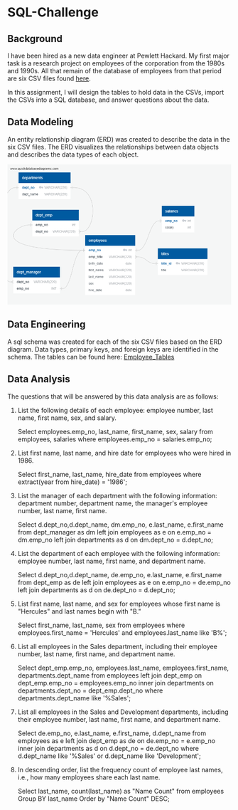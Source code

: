 # SQL-Challenge

## Background

I have been hired as a new data engineer at Pewlett Hackard. My first major task is a research project on employees of the corporation from the 1980s and 1990s. All that remain of the database of employees from that period are six CSV files found [here](EmployeeSQL/data).

In this assignment, I will design the tables to hold data in the CSVs, import the CSVs into a SQL database, and answer questions about the data.

## Data Modeling

An entity relationship diagram (ERD) was created to describe the data in the six CSV files.  The ERD visualizes the relationships between data objects and describes the data types of each object.

![ERD](EmployeeSQL/QuickDBD-EmployeeERD.png)

## Data Engineering

A sql schema was created for each of the six CSV files based on the ERD diagram.  Data types, primary keys, and foreign keys are identified in the schema.  The tables can be found  here: [Employee_Tables](EmployeeSQL/employee_tables.sql)

## Data Analysis

The questions that will be answered by this data analysis are as follows:


1. List the following details of each employee: employee number, last name, first name, sex, and salary.

	Select employees.emp_no, last_name, first_name, sex, salary
	    from employees, salaries
		where employees.emp_no = salaries.emp_no;

2. List first name, last name, and hire date for employees who were hired in 1986.

	Select first_name, last_name, hire_date from employees
	    where extract(year from hire_date) = '1986';

3. List the manager of each department with the following information: department number, department name, the manager's employee number, last name, first name.

	Select d.dept_no,d.dept_name, dm.emp_no, e.last_name, e.first_name from dept_manager as dm
	left join employees as e
		on e.emp_no = dm.emp_no
	left join departments as d
		on dm.dept_no = d.dept_no;

4. List the department of each employee with the following information: employee number, last name, first name, and department name.

	Select d.dept_no,d.dept_name, de.emp_no, e.last_name, e.first_name from dept_emp as de
	left join employees as e
		on e.emp_no = de.emp_no
	left join departments as d
		on de.dept_no = d.dept_no;

5. List first name, last name, and sex for employees whose first name is "Hercules" and last names begin with "B."

	Select first_name, last_name, sex from employees
	where employees.first_name = 'Hercules'
	and employees.last_name like 'B%';

6. List all employees in the Sales department, including their employee number, last name, first name, and department name.

	Select dept_emp.emp_no, employees.last_name, employees.first_name, departments.dept_name from employees
	left join dept_emp 
		on dept_emp.emp_no = employees.emp_no
	inner join departments 
		on departments.dept_no = dept_emp.dept_no
		where departments.dept_name like '%Sales';

7. List all employees in the Sales and Development departments, including their employee number, last name, first name, and department name.

	Select de.emp_no, e.last_name, e.first_name, d.dept_name from employees as e
	left join dept_emp as de
		on de.emp_no = e.emp_no
	inner join departments as d
		on d.dept_no = de.dept_no
		where d.dept_name like '%Sales'
		or d.dept_name like 'Development';

8. In descending order, list the frequency count of employee last names, i.e., how many employees share each last name.

	Select last_name, count(last_name) as "Name Count"
	from employees
	Group BY last_name
	Order by "Name Count" DESC;